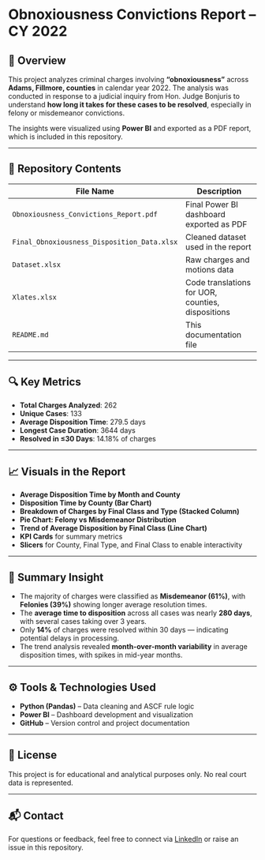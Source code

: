 # Obnoxiousness Convictions Report – CY 2022

## 📌 Overview

This project analyzes criminal charges involving **“obnoxiousness”** across **Adams, Fillmore, counties** in calendar year 2022. The analysis was conducted in response to a judicial inquiry from Hon. Judge Bonjuris to understand **how long it takes for these cases to be resolved**, especially in felony or misdemeanor convictions.

The insights were visualized using **Power BI** and exported as a PDF report, which is included in this repository.

---

## 📁 Repository Contents

| File Name                                | Description |
|-----------------------------------------|-------------|
| `Obnoxiousness_Convictions_Report.pdf`  | Final Power BI dashboard exported as PDF |
| `Final_Obnoxiousness_Disposition_Data.xlsx` | Cleaned dataset used in the report |
| `Dataset.xlsx`                 | Raw charges and motions data  |
| `Xlates.xlsx`                           | Code translations for UOR, counties, dispositions |
| `README.md`                             | This documentation file |

---

## 🔍 Key Metrics

- **Total Charges Analyzed**: 262
- **Unique Cases**: 133
- **Average Disposition Time**: 279.5 days
- **Longest Case Duration**: 3644 days
- **Resolved in ≤30 Days**: 14.18% of charges

---

## 📈 Visuals in the Report

- **Average Disposition Time by Month and County**  
- **Disposition Time by County (Bar Chart)**  
- **Breakdown of Charges by Final Class and Type (Stacked Column)**  
- **Pie Chart: Felony vs Misdemeanor Distribution**  
- **Trend of Average Disposition by Final Class (Line Chart)**  
- **KPI Cards** for summary metrics  
- **Slicers** for County, Final Type, and Final Class to enable interactivity  

---

## 🧠 Summary Insight

- The majority of charges were classified as **Misdemeanor (61%)**, with **Felonies (39%)** showing longer average resolution times.
- The **average time to disposition** across all cases was nearly **280 days**, with several cases taking over 3 years.
- Only **14%** of charges were resolved within 30 days — indicating potential delays in processing.
- The trend analysis revealed **month-over-month variability** in average disposition times, with spikes in mid-year months.

---

## ⚙️ Tools & Technologies Used

- **Python (Pandas)** – Data cleaning and ASCF rule logic
- **Power BI** – Dashboard development and visualization
- **GitHub** – Version control and project documentation

---

## 🧾 License

This project is for educational and analytical purposes only. No real court data is represented.

---

## 📬 Contact

For questions or feedback, feel free to connect via [LinkedIn](https://www.linkedin.com/in/venkata-ranga-sai-krishna-parcha/) or raise an issue in this repository.

